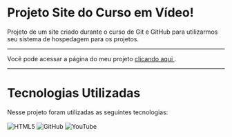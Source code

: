 # Projeto Site do Curso em Vídeo!

Projeto de um site criado durante o curso de Git e GitHub para utilizarmos seu sistema de hospedagem para os projetos.

---

Você pode acessar a página do meu projeto 
<a href="https://georgeenriquebravo.github.io/projeto-site-cursoemvideo/" target="_blank">
    clicando aqui
</a>
.

---

# Tecnologias Utilizadas
Nesse projeto foram utilizadas as seguintes tecnologias:
<div style="display: inline_block">
    <img align="center" alt="HTML5" src="https://img.shields.io/badge/HTML5-E34F26?style=for-the-badge&logo=html5&logoColor=white"/>
    <img align="center" alt="GitHub" src="https://img.shields.io/badge/GitHub-100000?style=for-the-badge&logo=github&logoColor=white"/>
    <img align="center" alt="YouTube" src="https://img.shields.io/badge/YouTube-FF0000?style=for-the-badge&logo=youtube&logoColor=white"/>
</div>
